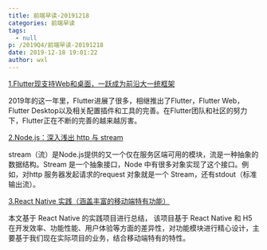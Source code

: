 ```yaml
---
title: 前端早读-20191218
categories: 前端早读
tags:
  - null
p: /2019Q4/前端早读-20191218
date: 2019-12-18 19:01:22
author: wxl
---
```


[1.Flutter现支持Web和桌面，一跃成为前沿大一统框架](https://juejin.im/post/5df8ac5d6fb9a01600533f6b)

2019年的这一年里，Flutter进展了很多，相继推出了Flutter，Flutter Web，Flutter Desktop以及相关配置插件和工具的完善。在Flutter团队和社区的努力下，Flutter正在不断的完善的越来越厉害。

[2.Node.js：深入浅出 http 与 stream](https://juejin.im/post/5df98a4a6fb9a0164b4ee804)

stream（流）是Node.js提供的又一个仅在服务区端可用的模块，流是一种抽象的数据结构。Stream 是一个抽象接口，Node 中有很多对象实现了这个接口。例如，对http 服务器发起请求的request 对象就是一个 Stream，还有stdout（标准输出流）。

[3.React Native 实践（涵盖丰富的移动端特有功能）](https://juejin.im/post/5df8112d51882512591aaf4d)

本文基于 React Native 的实践项目进行总结， 该项目基于 React Native 和 H5 在开发效率、功能性能、用户体验等方面的差异性，对功能模块进行精心设计，主要基于我们现在实际项目的业务，结合移动端特有的特性。
